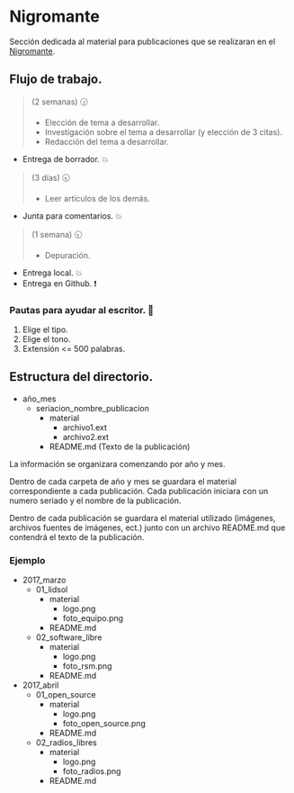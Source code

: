 # Nigromante

Sección dedicada al material para publicaciones que se realizaran en el [Nigromante](http://www.dcsyhfimapodo.unam.mx/nigromante/).

## Flujo de trabajo.

> (2 semanas)  :clock230:
>- Elección de tema a desarrollar.
>- Investigación sobre el tema a desarrollar (y elección de 3 citas).
>- Redacción del tema a desarrollar.

 - Entrega de borrador.  :boom:

> (3 días)  :clock830:
>- Leer artículos de los demás.

- Junta para comentarios.  :boom:

> (1 semana)  :clock930:
>- Depuración.


 - Entrega local.  :boom:
 - Entrega en Github.  :exclamation:

### Pautas para ayudar al escritor.  :purple_heart:

1. Elige el tipo.
2. Elige el tono.
3. Extensión <= 500 palabras.

## Estructura del directorio.
- año_mes
    - seriacion_nombre_publicacion
        - material
            - archivo1.ext
            - archivo2.ext
        - README.md (Texto de la publicación)

La información se organizara comenzando por año y mes.

Dentro de cada carpeta de año y mes se guardara el material correspondiente a cada publicación. Cada publicación iniciara  con un numero seriado y el nombre de la publicación.

Dentro de cada publicación se guardara el material utilizado (imágenes, archivos fuentes de imágenes, ect.) junto con un archivo README.md que contendrá el texto de la publicación.

### Ejemplo

- 2017_marzo
    - 01_lidsol
        - material
            - logo.png
            - foto_equipo.png
        - README.md
    - 02_software_libre
        - material
            - logo.png
            - foto_rsm.png
        - README.md
- 2017_abril
    - 01_open_source
        - material
            - logo.png
            - foto_open_source.png
        - README.md
    - 02_radios_libres
        - material
            - logo.png
            - foto_radios.png
        - README.md
